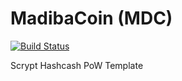 MadibaCoin (MDC)
===========

[![Build Status](https://travis-ci.org/RazorLove/madibacoin.png?branch=master)](https://travis-ci.org/RazorLove/madibacoin)


Scrypt Hashcash PoW Template